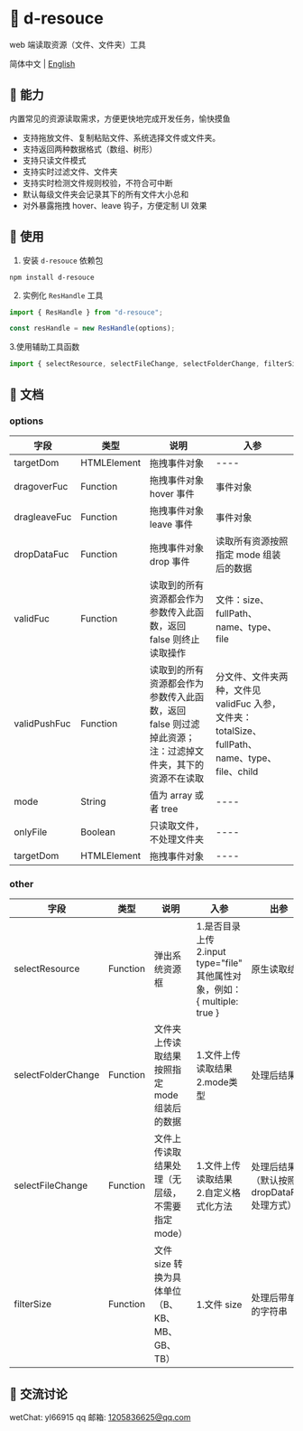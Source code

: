 # 🔦 d-resouce

web 端读取资源（文件、文件夹）工具

简体中文 | [English](README.md)

## 🎲 能力

内置常见的资源读取需求，方便更快地完成开发任务，愉快摸鱼

- 支持拖放文件、复制粘贴文件、系统选择文件或文件夹。
- 支持返回两种数据格式（数组、树形）
- 支持只读文件模式
- 支持实时过滤文件、文件夹
- 支持实时检测文件规则校验，不符合可中断
- 默认每级文件夹会记录其下的所有文件大小总和
- 对外暴露拖拽 hover、leave 钩子，方便定制 UI 效果

## 🛵 使用

1. 安装 `d-resouce` 依赖包

```shell
npm install d-resouce
```

2. 实例化 `ResHandle` 工具

```js
import { ResHandle } from "d-resouce";

const resHandle = new ResHandle(options);
```

3.使用辅助工具函数

```js
import { selectResource, selectFileChange, selectFolderChange, filterSize } from "d-resouce"

```

## 📒 文档

### options

|  字段   | 类型  | 说明 | 入参 |
|  ----  | ----  | ---- | ---- |
| targetDom  | HTMLElement | 拖拽事件对象 | ---- |
| dragoverFuc  | Function | 拖拽事件对象 hover 事件 | 事件对象 |
| dragleaveFuc  | Function | 拖拽事件对象 leave 事件 | 事件对象 |
| dropDataFuc  | Function | 拖拽事件对象 drop 事件 | 读取所有资源按照指定 mode 组装后的数据 |
| validFuc  | Function | 读取到的所有资源都会作为参数传入此函数，返回 false 则终止读取操作 | 文件：size、fullPath、name、type、file |
| validPushFuc  | Function | 读取到的所有资源都会作为参数传入此函数，返回 false 则过滤掉此资源；注：过滤掉文件夹，其下的资源不在读取 | 分文件、文件夹两种，文件见 validFuc 入参，文件夹：totalSize、fullPath、name、type、file、child |
| mode  | String | 值为 array 或者 tree | ---- |
| onlyFile  | Boolean | 只读取文件，不处理文件夹 | ---- |
| targetDom  | HTMLElement | 拖拽事件对象 | ---- |

### other
|  字段   | 类型  | 说明 | 入参 | 出参 |
|  ----  | ----  | ---- | ---- | ---- |
| selectResource  | Function | 弹出系统资源框 | 1.是否目录上传 2.input type="file" 其他属性对象，例如：{ multiple: true } | 原生读取结果 |
| selectFolderChange  | Function | 文件夹上传读取结果按照指定 mode 组装后的数据 | 1.文件上传读取结果 2.mode类型 | 处理后结果 |
| selectFileChange  | Function | 文件上传读取结果处理（无层级，不需要指定 mode） | 1.文件上传读取结果 2.自定义格式化方法 | 处理后结果（默认按照dropDataFuc 处理方式） |
| filterSize  | Function | 文件 size 转换为具体单位（B、KB、MB、GB、TB） | 1.文件 size | 处理后带单位的字符串 |


## 🙌 交流讨论

wetChat: yl66915
qq 邮箱: 1205836625@qq.com 
